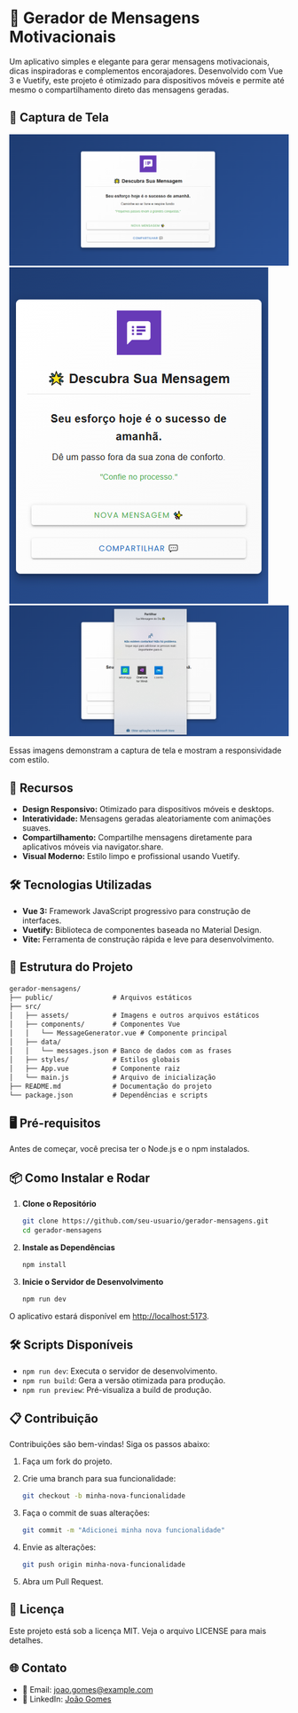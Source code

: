 # 🌟 Gerador de Mensagens Motivacionais

Um aplicativo simples e elegante para gerar mensagens motivacionais, dicas inspiradoras e complementos encorajadores. Desenvolvido com Vue 3 e Vuetify, este projeto é otimizado para dispositivos móveis e permite até mesmo o compartilhamento direto das mensagens geradas.

## 📸 Captura de Tela

![Print 1](/src/assets/img/print-1.png)
![Print 2](/src/assets/img/print-2.png)
![Print 3](/src/assets/img/print-3.png)

Essas imagens demonstram a captura de tela e mostram a responsividade com estilo.

## 🚀 Recursos

- **Design Responsivo:** Otimizado para dispositivos móveis e desktops.
- **Interatividade:** Mensagens geradas aleatoriamente com animações suaves.
- **Compartilhamento:** Compartilhe mensagens diretamente para aplicativos móveis via navigator.share.
- **Visual Moderno:** Estilo limpo e profissional usando Vuetify.

## 🛠️ Tecnologias Utilizadas

- **Vue 3:** Framework JavaScript progressivo para construção de interfaces.
- **Vuetify:** Biblioteca de componentes baseada no Material Design.
- **Vite:** Ferramenta de construção rápida e leve para desenvolvimento.

## 📂 Estrutura do Projeto

```plaintext
gerador-mensagens/
├── public/               # Arquivos estáticos
├── src/
│   ├── assets/           # Imagens e outros arquivos estáticos
│   ├── components/       # Componentes Vue
│   │   └── MessageGenerator.vue # Componente principal
│   ├── data/
│   │   └── messages.json # Banco de dados com as frases
│   ├── styles/           # Estilos globais
│   ├── App.vue           # Componente raiz
│   └── main.js           # Arquivo de inicialização
├── README.md             # Documentação do projeto
└── package.json          # Dependências e scripts
```

## 🖥️ Pré-requisitos

Antes de começar, você precisa ter o Node.js e o npm instalados.

## 📦 Como Instalar e Rodar

1. **Clone o Repositório**

    ```bash
    git clone https://github.com/seu-usuario/gerador-mensagens.git
    cd gerador-mensagens
    ```

2. **Instale as Dependências**

    ```bash
    npm install
    ```

3. **Inicie o Servidor de Desenvolvimento**

    ```bash
    npm run dev
    ```

O aplicativo estará disponível em [http://localhost:5173](http://localhost:5173).

## 🛠️ Scripts Disponíveis

- `npm run dev`: Executa o servidor de desenvolvimento.
- `npm run build`: Gera a versão otimizada para produção.
- `npm run preview`: Pré-visualiza a build de produção.

## 📋 Contribuição

Contribuições são bem-vindas! Siga os passos abaixo:

1. Faça um fork do projeto.
2. Crie uma branch para sua funcionalidade:

    ```bash
    git checkout -b minha-nova-funcionalidade
    ```

3. Faça o commit de suas alterações:

    ```bash
    git commit -m "Adicionei minha nova funcionalidade"
    ```

4. Envie as alterações:

    ```bash
    git push origin minha-nova-funcionalidade
    ```

5. Abra um Pull Request.

## 📝 Licença

Este projeto está sob a licença MIT. Veja o arquivo LICENSE para mais detalhes.

## 🌐 Contato

- 📧 Email: joao.gomes@example.com
- 💼 LinkedIn: [João Gomes](https://www.linkedin.com/in/joao-gomes)

